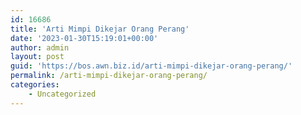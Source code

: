 ```yaml
---
id: 16686
title: 'Arti Mimpi Dikejar Orang Perang'
date: '2023-01-30T15:19:01+00:00'
author: admin
layout: post
guid: 'https://bos.awn.biz.id/arti-mimpi-dikejar-orang-perang/'
permalink: /arti-mimpi-dikejar-orang-perang/
categories:
    - Uncategorized
---
```


